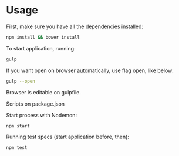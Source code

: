 # Usage

First, make sure you have all the dependencies installed:
```sh
npm install && bower install
```

To start application, running:

```sh
gulp
```

If you want open on browser automatically, use flag open, like below:
```sh
gulp --open
```
Browser is editable on gulpfile.


Scripts on package.json

Start process with Nodemon:
```sh
npm start
```

Running test specs (start application before, then):
```sh
npm test
```

